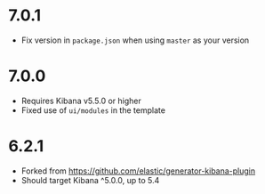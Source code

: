 # 7.0.1

- Fix version in `package.json` when using `master` as your version

# 7.0.0

- Requires Kibana v5.5.0 or higher
- Fixed use of `ui/modules` in the template

# 6.2.1

- Forked from https://github.com/elastic/generator-kibana-plugin
- Should target Kibana ^5.0.0, up to 5.4